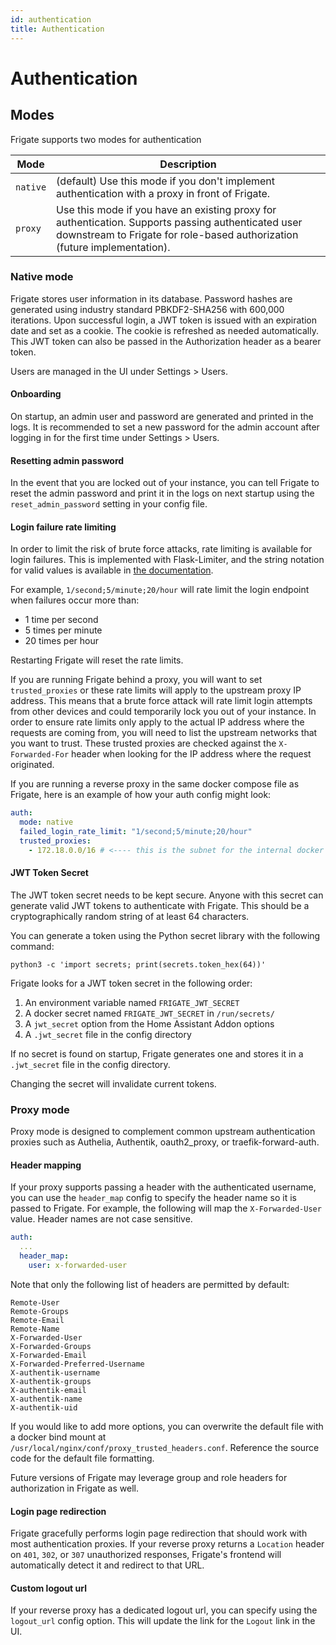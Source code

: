 ```yaml
---
id: authentication
title: Authentication
---
```


# Authentication

## Modes

Frigate supports two modes for authentication

| Mode     | Description                                                                                                                                                                     |
| -------- | ------------------------------------------------------------------------------------------------------------------------------------------------------------------------------- |
| `native` | (default) Use this mode if you don't implement authentication with a proxy in front of Frigate.                                                                                 |
| `proxy`  | Use this mode if you have an existing proxy for authentication. Supports passing authenticated user downstream to Frigate for role-based authorization (future implementation). |

### Native mode

Frigate stores user information in its database. Password hashes are generated using industry standard PBKDF2-SHA256 with 600,000 iterations. Upon successful login, a JWT token is issued with an expiration date and set as a cookie. The cookie is refreshed as needed automatically. This JWT token can also be passed in the Authorization header as a bearer token.

Users are managed in the UI under Settings > Users.

#### Onboarding

On startup, an admin user and password are generated and printed in the logs. It is recommended to set a new password for the admin account after logging in for the first time under Settings > Users.

#### Resetting admin password

In the event that you are locked out of your instance, you can tell Frigate to reset the admin password and print it in the logs on next startup using the `reset_admin_password` setting in your config file.

#### Login failure rate limiting

In order to limit the risk of brute force attacks, rate limiting is available for login failures. This is implemented with Flask-Limiter, and the string notation for valid values is available in [the documentation](https://flask-limiter.readthedocs.io/en/stable/configuration.html#rate-limit-string-notation).

For example, `1/second;5/minute;20/hour` will rate limit the login endpoint when failures occur more than:

- 1 time per second
- 5 times per minute
- 20 times per hour

Restarting Frigate will reset the rate limits.

If you are running Frigate behind a proxy, you will want to set `trusted_proxies` or these rate limits will apply to the upstream proxy IP address. This means that a brute force attack will rate limit login attempts from other devices and could temporarily lock you out of your instance. In order to ensure rate limits only apply to the actual IP address where the requests are coming from, you will need to list the upstream networks that you want to trust. These trusted proxies are checked against the `X-Forwarded-For` header when looking for the IP address where the request originated.

If you are running a reverse proxy in the same docker compose file as Frigate, here is an example of how your auth config might look:

```yaml
auth:
  mode: native
  failed_login_rate_limit: "1/second;5/minute;20/hour"
  trusted_proxies:
    - 172.18.0.0/16 # <---- this is the subnet for the internal docker compose network
```

#### JWT Token Secret

The JWT token secret needs to be kept secure. Anyone with this secret can generate valid JWT tokens to authenticate with Frigate. This should be a cryptographically random string of at least 64 characters.

You can generate a token using the Python secret library with the following command:

```shell
python3 -c 'import secrets; print(secrets.token_hex(64))'
```

Frigate looks for a JWT token secret in the following order:

1. An environment variable named `FRIGATE_JWT_SECRET`
2. A docker secret named `FRIGATE_JWT_SECRET` in `/run/secrets/`
3. A `jwt_secret` option from the Home Assistant Addon options
4. A `.jwt_secret` file in the config directory

If no secret is found on startup, Frigate generates one and stores it in a `.jwt_secret` file in the config directory.

Changing the secret will invalidate current tokens.

### Proxy mode

Proxy mode is designed to complement common upstream authentication proxies such as Authelia, Authentik, oauth2_proxy, or traefik-forward-auth.

#### Header mapping

If your proxy supports passing a header with the authenticated username, you can use the `header_map` config to specify the header name so it is passed to Frigate. For example, the following will map the `X-Forwarded-User` value. Header names are not case sensitive.

```yaml
auth:
  ...
  header_map:
    user: x-forwarded-user
```

Note that only the following list of headers are permitted by default:

```
Remote-User
Remote-Groups
Remote-Email
Remote-Name
X-Forwarded-User
X-Forwarded-Groups
X-Forwarded-Email
X-Forwarded-Preferred-Username
X-authentik-username
X-authentik-groups
X-authentik-email
X-authentik-name
X-authentik-uid
```

If you would like to add more options, you can overwrite the default file with a docker bind mount at `/usr/local/nginx/conf/proxy_trusted_headers.conf`. Reference the source code for the default file formatting.

Future versions of Frigate may leverage group and role headers for authorization in Frigate as well.

#### Login page redirection

Frigate gracefully performs login page redirection that should work with most authentication proxies. If your reverse proxy returns a `Location` header on `401`, `302`, or `307` unauthorized responses, Frigate's frontend will automatically detect it and redirect to that URL.

#### Custom logout url

If your reverse proxy has a dedicated logout url, you can specify using the `logout_url` config option. This will update the link for the `Logout` link in the UI.
